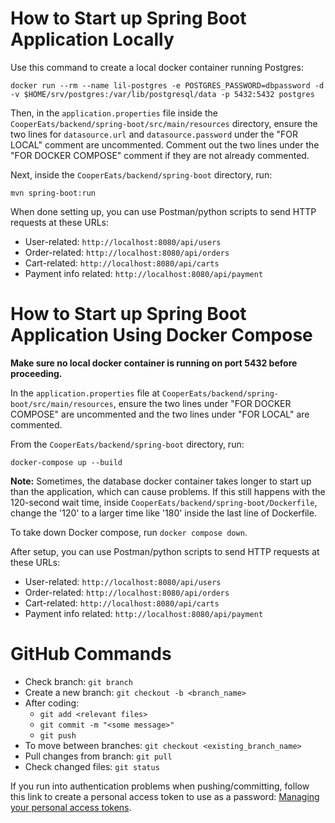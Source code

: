# How to Start up Spring Boot Application Locally

Use this command to create a local docker container running Postgres:

`docker run --rm --name lil-postgres -e POSTGRES_PASSWORD=dbpassword -d -v $HOME/srv/postgres:/var/lib/postgresql/data -p 5432:5432 postgres`


Then, in the `application.properties` file inside the `CooperEats/backend/spring-boot/src/main/resources` directory, ensure the two lines for `datasource.url` and `datasource.password` under the "FOR LOCAL" comment are uncommented. Comment out the two lines under the "FOR DOCKER COMPOSE" comment if they are not already commented.

Next, inside the `CooperEats/backend/spring-boot` directory, run:

`mvn spring-boot:run`


When done setting up, you can use Postman/python scripts to send HTTP requests at these URLs:

- User-related: `http://localhost:8080/api/users`
- Order-related: `http://localhost:8080/api/orders`
- Cart-related: `http://localhost:8080/api/carts`
- Payment info related: `http://localhost:8080/api/payment`

# How to Start up Spring Boot Application Using Docker Compose

**Make sure no local docker container is running on port 5432 before proceeding.**

In the `application.properties` file at `CooperEats/backend/spring-boot/src/main/resources`, ensure the two lines under "FOR DOCKER COMPOSE" are uncommented and the two lines under "FOR LOCAL" are commented.

From the `CooperEats/backend/spring-boot` directory, run:

`docker-compose up --build`


**Note:** Sometimes, the database docker container takes longer to start up than the application, which can cause problems. If this still happens with the 120-second wait time, inside `CooperEats/backend/spring-boot/Dockerfile`, change the '120' to a larger time like '180' inside the last line of Dockerfile.

To take down Docker compose, run `docker compose down`.

After setup, you can use Postman/python scripts to send HTTP requests at these URLs:

- User-related: `http://localhost:8080/api/users`
- Order-related: `http://localhost:8080/api/orders`
- Cart-related: `http://localhost:8080/api/carts`
- Payment info related: `http://localhost:8080/api/payment`

# GitHub Commands

- Check branch: `git branch`
- Create a new branch: `git checkout -b <branch_name>`
- After coding:
    - `git add <relevant files>`
    - `git commit -m "<some message>"`
    - `git push`
- To move between branches: `git checkout <existing_branch_name>`
- Pull changes from branch: `git pull`
- Check changed files: `git status`

If you run into authentication problems when pushing/committing, follow this link to create a personal access token to use as a password: [Managing your personal access tokens](https://docs.github.com/en/authentication/keeping-your-account-and-data-secure/managing-your-personal-access-tokens).
